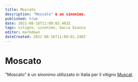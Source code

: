 ```yaml
---
title: Moscato
description: "Moscato" è un sinonimo.
published: true
date: 2021-08-16T11:09:03.463Z
tags: vitigno, sinonimo, bacca bianca
editor: markdown
dateCreated: 2021-08-16T11:09:01.240Z
---
```


# Moscato

"Moscato" è un sinonimo utilizzato in Italia per il vitigno [Muscat](/vitigni/bacca-bianca/muscat).